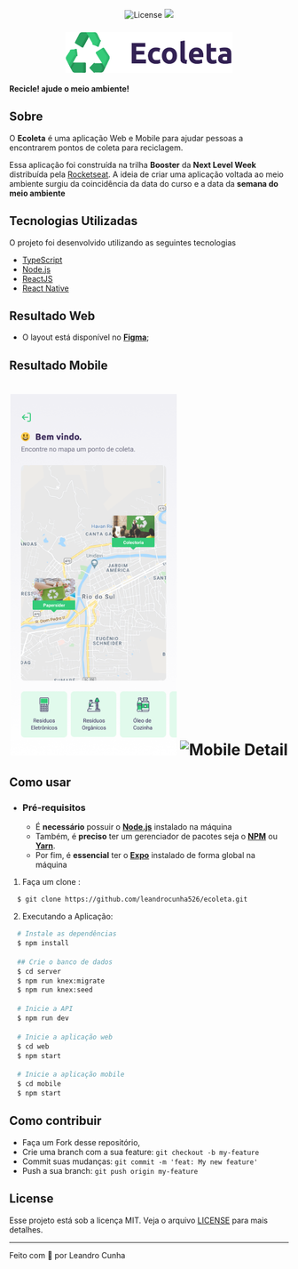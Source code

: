 <p align="center">
 <img alt="License" src="https://img.shields.io/github/license/vitorserrano/ecoleta?color=%237519C1">
 <a href="https://github.com/leandrocunha526/ecoleta/actions/workflows/continuous-integration.yml"><img src="https://github.com/leandrocunha526/ecoleta/actions/workflows/continuous-integration.yml/badge.svg"></a>
</p>

<h3 align="center">
    <img alt="Logo" title="#logo" width="300px" src=".github/images/logo.png">
</h3>

<b>Recicle! ajude o meio ambiente!</b>

## Sobre

O <strong>Ecoleta</strong> é uma aplicação Web e Mobile para ajudar pessoas a encontrarem pontos de coleta para reciclagem.

Essa aplicação foi construída na trilha <strong>Booster</strong> da <strong>Next Level Week</strong> distribuída pela [Rocketseat](https://rocketseat.com.br/). A ideia de criar uma aplicação voltada ao meio ambiente surgiu da coincidência da data do curso e a data da <strong>semana do meio ambiente</strong>

## Tecnologias Utilizadas

O projeto foi desenvolvido utilizando as seguintes tecnologias

- [TypeScript](https://www.typescriptlang.org/)
- [Node.js](https://nodejs.org/en/)
- [ReactJS](https://reactjs.org/)
- [React Native](https://reactnative.dev/)

## Resultado Web

- O layout está disponível no **[Figma](https://www.figma.com/file/1SxgOMojOB2zYT0Mdk28lB/)**;

## Resultado Mobile

<h1 align="center">
    <img alt="Mobile Home" src=".github/images/Home.png" width="300px">
    <img alt="Mobile Detail" src=".github/images/Detail.svg" width="300px">
</h1>

## Como usar

- ### **Pré-requisitos**

  - É **necessário** possuir o **[Node.js](https://nodejs.org/en/)** instalado na máquina
  - Também, é **preciso** ter um gerenciador de pacotes seja o **[NPM](https://www.npmjs.com/)** ou **[Yarn](https://yarnpkg.com/)**.
  - Por fim, é **essencial** ter o **[Expo](https://expo.io/)** instalado de forma global na máquina

1. Faça um clone :

```sh
  $ git clone https://github.com/leandrocunha526/ecoleta.git
```

2. Executando a Aplicação:

```sh
  # Instale as dependências
  $ npm install

  ## Crie o banco de dados
  $ cd server
  $ npm run knex:migrate
  $ npm run knex:seed

  # Inicie a API
  $ npm run dev

  # Inicie a aplicação web
  $ cd web
  $ npm start

  # Inicie a aplicação mobile
  $ cd mobile
  $ npm start
```

## Como contribuir

- Faça um Fork desse repositório,
- Crie uma branch com a sua feature: `git checkout -b my-feature`
- Commit suas mudanças: `git commit -m 'feat: My new feature'`
- Push a sua branch: `git push origin my-feature`

## License

Esse projeto está sob a licença MIT. Veja o arquivo [LICENSE](LICENSE.md) para mais detalhes.

---

Feito com 💜 por Leandro Cunha
